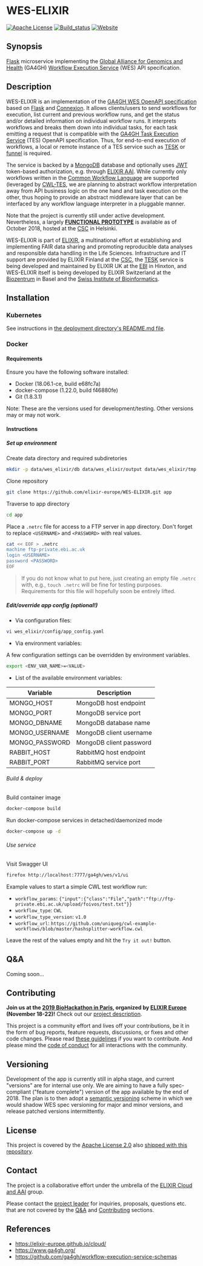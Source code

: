 # WES-ELIXIR

[![Apache License](https://img.shields.io/badge/license-Apache%202.0-orange.svg?style=flat&color=important)](http://www.apache.org/licenses/LICENSE-2.0)
[![Build_status](https://travis-ci.com/elixir-cloud-aai/WES-ELIXIR.svg?branch=dev)](https://travis-ci.com/elixir-cloud-aai/WES-ELIXIR)
[![Website](https://img.shields.io/website?url=https%3A%2F%2Fwes.c03.k8s-popup.csc.fi%2Fga4gh%2Fwes%2Fv1%2Fui%2F)](https://wes.c03.k8s-popup.csc.fi/ga4gh/wes/v1/ui/)

## Synopsis

[Flask](http://flask.pocoo.org/) microservice implementing the
[Global Alliance for Genomics and Health](https://www.ga4gh.org/) (GA4GH)
[Workflow Execution Service](https://github.com/ga4gh/workflow-execution-service-schemas)
(WES) API specification.

## Description

WES-ELIXIR is an implementation of the
[GA4GH WES OpenAPI specification](https://github.com/ga4gh/workflow-execution-service-schemas)
based on [Flask](http://flask.pocoo.org/) and [Connexion](https://github.com/zalando/connexion).
It allows clients/users to send workflows for execution, list current and previous workflow runs,
and get the status and/or detailed information on individual workflow runs. It interprets
workflows and breaks them down into individual tasks, for each task emitting a request that
is compatible with the [GA4GH Task Execution Service](https://github.com/ga4gh/task-execution-schemas)
(TES) OpenAPI specification. Thus, for end-to-end execution of workflows, a local or remote
instance of a TES service such as [TESK](https://github.com/EMBL-EBI-TSI/TESK) or
[funnel](https://ohsu-comp-bio.github.io/funnel/) is required.

The service is backed by a [MongoDB](https://www.mongodb.com/) database and optionally uses
[JWT](https://jwt.io/introduction/) token-based authorization, e.g. through
[ELIXIR AAI](https://www.elixir-europe.org/services/compute/aai). While currently only workflows
written in the [Common Workflow Language](https://www.commonwl.org/) are supported (leveraged
by [CWL-TES](https://github.com/common-workflow-language/cwl-tes), we are planning to abstract
workflow interpretation away from API business logic on the one hand and task execution on the
other, thus hoping to provide an abstract middleware layer that can be interfaced by any workflow
language interpreter in a pluggable manner.

Note that the project is currently still under active development.
Nevertheless, a largely [**FUNCTIONAL PROTOTYPE**](http://193.167.189.73:7777/ga4gh/wes/v1/ui/)
is available as of October 2018, hosted at the [CSC](https://www.csc.fi/home) in Helsinki.

WES-ELIXIR is part of [ELIXIR](https://www.elixir-europe.org/), a multinational effort at
establishing and implementing FAIR data sharing and promoting reproducible data analyses and
responsible data handling in the Life Sciences. Infrastructure and IT support are provided by
ELIXIR Finland at the [CSC](https://www.csc.fi/home), the [TESK](https://github.com/EMBL-EBI-TSI/TESK)
service is being developed and maintained by ELIXIR UK at the [EBI](https://www.ebi.ac.uk/) in
Hinxton, and WES-ELIXIR itself is being developed by ELIXIR Switzerland at the
[Biozentrum](https://www.biozentrum.unibas.ch/) in Basel and the
[Swiss Institute of Bioinformatics](https://www.sib.swiss/).

## Installation

### Kubernetes

See instructions in [the deployment directory's README.md file](deployment/README.md).

### Docker

#### Requirements

Ensure you have the following software installed:

* Docker (18.06.1-ce, build e68fc7a)
* docker-compose (1.22.0, build f46880fe)
* Git (1.8.3.1)

Note: These are the versions used for development/testing. Other versions may or may not work.

#### Instructions

##### Set up environment

Create data directory and required subdiretories

```bash
mkdir -p data/wes_elixir/db data/wes_elixir/output data/wes_elixir/tmp
```

Clone repository

```bash
git clone https://github.com/elixir-europe/WES-ELIXIR.git app
```

Traverse to app directory

```bash
cd app
```

Place a `.netrc` file for access to a FTP server in app directory.
Don't forget to replace `<USERNAME>` and `<PASSWORD>` with real values.

```bash
cat << EOF > .netrc
machine ftp-private.ebi.ac.uk
login <USERNAME>
password <PASSWORD>
EOF
```

> If you do not know what to put here, just creating an empty file `.netrc`
> with, e.g., `touch .netrc` will be fine for testing purposes. Requirements
> for this file will hopefully soon be entirely lifted.

##### Edit/override app config (optional!)

* Via configuration files:

```bash
vi wes_elixir/config/app_config.yaml
```

* Via environment variables:

A few configuration settings can be overridden by environment variables.

```bash
export <ENV_VAR_NAME>=<VALUE>
```

* List of the available environment variables:

| Variable       | Description             |
|----------------|-------------------------|
| MONGO_HOST     | MongoDB host endpoint   |
| MONGO_PORT     | MongoDB service port    |
| MONGO_DBNAME   | MongoDB database name   |
| MONGO_USERNAME | MongoDB client username |
| MONGO_PASSWORD | MongoDB client password |
| RABBIT_HOST    | RabbitMQ host endpoint  |
| RABBIT_PORT    | RabbitMQ service port   |

###### Build & deploy

Build container image

```bash
docker-compose build
```

Run docker-compose services in detached/daemonized mode

```bash
docker-compose up -d
```

###### Use service

Visit Swagger UI

```bash
firefox http://localhost:7777/ga4gh/wes/v1/ui
```

Example values to start a simple CWL test workflow run:

- `workflow_params`: `{"input":{"class":"File","path":"ftp://ftp-private.ebi.ac.uk/upload/foivos/test.txt"}}`
- `workflow_type`: `CWL`
- `workflow_type_version`: `v1.0`
- `workflow_url`: `https://github.com/uniqueg/cwl-example-workflows/blob/master/hashsplitter-workflow.cwl`

Leave the rest of the values empty and hit the `Try it out!` button.

## Q&A

Coming soon...

## Contributing

**Join us at the [2019 BioHackathon in Paris](https://www.biohackathon-europe.org/index.html), 
organized by [ELIXIR Europe](https://www.elixir-europe.org/) (November 18-22)!** Check out our 
[project 
description](https://github.com/elixir-europe/BioHackathon-projects-2019/tree/master/projects/16).

This project is a community effort and lives off your contributions, be it in the form of bug
reports, feature requests, discussions, or fixes and other code changes. Please read [these
guidelines](CONTRIBUTING.md) if you want to contribute. And please mind the [code of
conduct](CODE_OF_CONDUCT.md) for all interactions with the community.

## Versioning

Development of the app is currently still in alpha stage, and current "versions" are for internal
use only. We are aiming to have a fully spec-compliant ("feature complete") version of the app
available by the end of 2018. The plan is to then adopt a [semantic versioning](https://semver.org/)
scheme in which we would shadow WES spec versioning for major and minor versions, and release
patched versions intermittently.

## License

This project is covered by the [Apache License 2.0](https://www.apache.org/licenses/LICENSE-2.0) also
[shipped with this repository](LICENSE).

## Contact

The project is a collaborative effort under the umbrella of the [ELIXIR
Cloud and AAI](https://elixir-europe.github.io/cloud/) group.

Please contact the [project leader](mailto:alexander.kanitz@sib.swiss) for inquiries,
proposals, questions etc. that are not covered by the [Q&A](#Q&A) and [Contributing](#Contributing)
sections.

## References

* <https://elixir-europe.github.io/cloud/>
* <https://www.ga4gh.org/>
* <https://github.com/ga4gh/workflow-execution-service-schemas>

